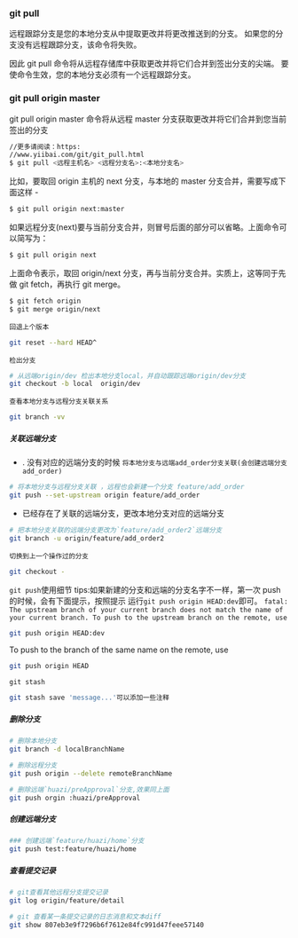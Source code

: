 ### git pull

远程跟踪分支是您的本地分支从中提取更改并将更改推送到的分支。 如果您的分支没有远程跟踪分支，该命令将失败。

因此 git pull 命令将从远程存储库中获取更改并将它们合并到签出分支的尖端。 要使命令生效，您的本地分支必须有一个远程跟踪分支。

### git pull origin master

git pull origin master 命令将从远程 master 分支获取更改并将它们合并到您当前签出的分支

```bash
//更多请阅读：https:
//www.yiibai.com/git/git_pull.html
$ git pull <远程主机名> <远程分支名>:<本地分支名>

```

比如，要取回 origin 主机的 next 分支，与本地的 master 分支合并，需要写成下面这样 -

```bash
$ git pull origin next:master
```

如果远程分支(next)要与当前分支合并，则冒号后面的部分可以省略。上面命令可以简写为：

```bash
$ git pull origin next
```

上面命令表示，取回 origin/next 分支，再与当前分支合并。实质上，这等同于先做 git fetch，再执行 git merge。

```bash
$ git fetch origin
$ git merge origin/next
```

`回退上个版本`

```bash
git reset --hard HEAD^
```

`检出分支`

```bash
# 从远端origin/dev 检出本地分支local，并自动跟踪远端origin/dev分支
git checkout -b local  origin/dev
```

`查看本地分支与远程分支关联关系`

```bash
git branch -vv
```

##### 关联远端分支

- . 没有对应的远端分支的时候
  `将本地分支与远端add_order分支关联(会创建远端分支add_order)`

```bash
# 将本地分支与远程分支关联 ，远程也会新建一个分支 feature/add_order
git push --set-upstream origin feature/add_order
```

- 已经存在了关联的远端分支，更改本地分支对应的远端分支

```bash
# 把本地分支关联的远端分支更改为`feature/add_order2`远端分支
git branch -u origin/feature/add_order2
```

`切换到上一个操作过的分支`

```bash
git checkout -
```

`git push`使用细节
tips:如果新建的分支和远端的分支名字不一样，第一次 push 的时候，会有下面提示，按照提示
运行`git push origin HEAD:dev`即可。
`fatal: The upstream branch of your current branch does not match
the name of your current branch. To push to the upstream branch
on the remote, use`

```bash
git push origin HEAD:dev
```

To push to the branch of the same name on the remote, use

```bash
git push origin HEAD
```

`git stash`
```bash
git stash save 'message...'可以添加一些注释
```

#####  删除分支
```bash
# 删除本地分支
git branch -d localBranchName

# 删除远程分支
git push origin --delete remoteBranchName

# 删除远端`huazi/preApproval`分支,效果同上面
git push orgin :huazi/preApproval
```

##### 创建远端分支
```bash
### 创建远端`feature/huazi/home`分支
git push test:feature/huazi/home
```

##### 查看提交记录
```bash
# git查看其他远程分支提交记录
git log origin/feature/detail

# git 查看某一条提交记录的日志消息和文本diff
git show 807eb3e9f7296b6f7612e84fc991d47feee57140
```

